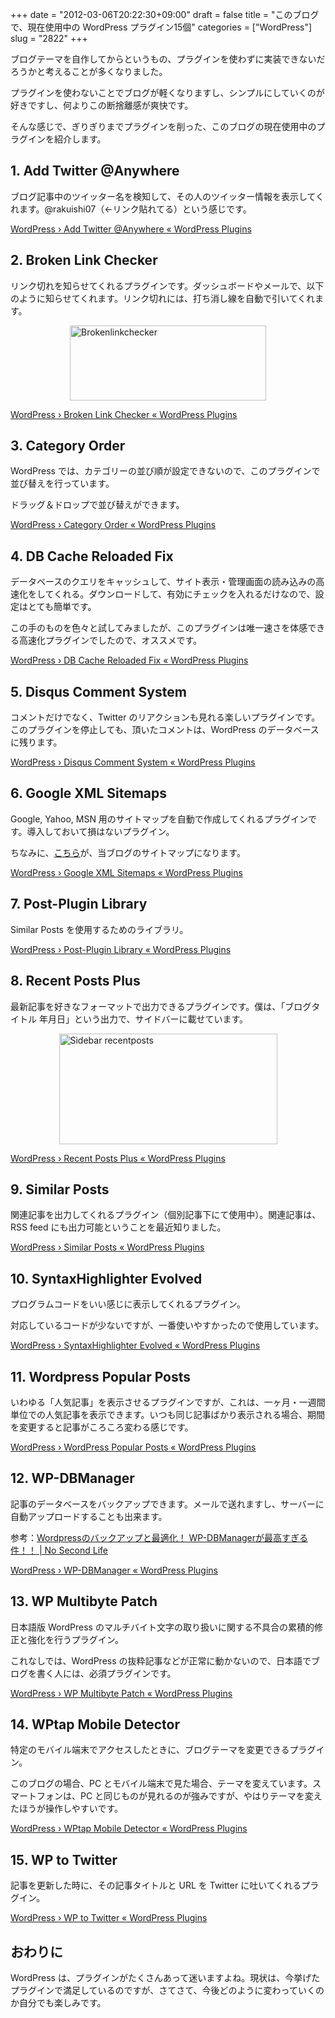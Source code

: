 +++
date = "2012-03-06T20:22:30+09:00"
draft = false
title = "このブログで、現在使用中の WordPress プラグイン15個"
categories = ["WordPress"]
slug = "2822"
+++

ブログテーマを自作してからというもの、プラグインを使わずに実装できないだろうかと考えることが多くなりました。

プラグインを使わないことでブログが軽くなりますし、シンプルにしていくのが好きですし、何よりこの断捨離感が爽快です。

そんな感じで、ぎりぎりまでプラグインを削った、このブログの現在使用中のプラグインを紹介します。

<h2>1. Add Twitter @Anywhere</h2>

ブログ記事中のツイッター名を検知して、その人のツイッター情報を表示してくれます。@rakuishi07（←リンク貼れてる）という感じです。

<a href="http://wordpress.org/extend/plugins/add-twitter-anywhere/" target="_blank">WordPress › Add Twitter @Anywhere « WordPress Plugins</a>

<h2>2. Broken Link Checker</h2>

リンク切れを知らせてくれるプラグインです。ダッシュボードやメールで、以下のように知らせてくれます。リンク切れには、打ち消し線を自動で引いてくれます。

<img style="display:block; margin-left:auto; margin-right:auto;" src="/images/2012/03/brokenlinkchecker.png" alt="Brokenlinkchecker" title="brokenlinkchecker.png" border="0" width="314" height="120" />

<a href="http://wordpress.org/extend/plugins/broken-link-checker/" target="_blank">WordPress › Broken Link Checker « WordPress Plugins</a>

<h2>3. Category Order</h2>

WordPress では、カテゴリーの並び順が設定できないので、このプラグインで並び替えを行っています。

ドラッグ＆ドロップで並び替えができます。

<a href="http://wordpress.org/extend/plugins/order-categories/" target="_blank">WordPress › Category Order « WordPress Plugins</a>

<h2>4. DB Cache Reloaded Fix</h2>

データベースのクエリをキャッシュして、サイト表示・管理画面の読み込みの高速化をしてくれる。ダウンロードして、有効にチェックを入れるだけなので、設定はとても簡単です。

この手のものを色々と試してみましたが、このプラグインは唯一速さを体感できる高速化プラグインでしたので、オススメです。

<a href="http://wordpress.org/extend/plugins/db-cache-reloaded-fix/" target="_blank">WordPress › DB Cache Reloaded Fix « WordPress Plugins</a>

<h2>5. Disqus Comment System</h2>

コメントだけでなく、Twitter のリアクションも見れる楽しいプラグインです。このプラグインを停止しても、頂いたコメントは、WordPress のデータベースに残ります。

<a href="http://wordpress.org/extend/plugins/disqus-comment-system/" target="_blank">WordPress › Disqus Comment System « WordPress Plugins</a>

<h2>6. Google XML Sitemaps</h2>

Google, Yahoo, MSN 用のサイトマップを自動で作成してくれるプラグインです。導入しておいて損はないプラグイン。

ちなみに、<a href="http://rakuishi.com/sitemap.xml" target="_blank">こちら</a>が、当ブログのサイトマップになります。

<a href="http://wordpress.org/extend/plugins/google-sitemap-generator/installation/" target="_blank">WordPress › Google XML Sitemaps « WordPress Plugins</a>

<h2>7. Post-Plugin Library</h2>

Similar Posts を使用するためのライブラリ。

<a href="http://wordpress.org/extend/plugins/post-plugin-library/" target="_blank">WordPress › Post-Plugin Library « WordPress Plugins</a>

<h2>8. Recent Posts Plus</h2>

最新記事を好きなフォーマットで出力できるプラグインです。僕は、「ブログタイトル 年月日」という出力で、サイドバーに載せています。

<img style="display:block; margin-left:auto; margin-right:auto;" src="/images/2012/03/sidebar_recentposts.png" alt="Sidebar recentposts" title="sidebar_recentposts.png" border="0" width="349" height="177" />

<a href="http://wordpress.org/extend/plugins/recent-posts-plus/" target="_blank">WordPress › Recent Posts Plus « WordPress Plugins</a>

<h2>9. Similar Posts</h2>

関連記事を出力してくれるプラグイン（個別記事下にて使用中）。関連記事は、RSS feed にも出力可能ということを最近知りました。

<a href="http://wordpress.org/extend/plugins/similar-posts/" target="_blank">WordPress › Similar Posts « WordPress Plugins</a>

<h2>10. SyntaxHighlighter Evolved</h2>

プログラムコードをいい感じに表示してくれるプラグイン。

対応しているコードが少ないですが、一番使いやすかったので使用しています。

<a href="http://wordpress.org/extend/plugins/syntaxhighlighter/" target="_blank">WordPress › SyntaxHighlighter Evolved « WordPress Plugins</a>

<h2>11. Wordpress Popular Posts</h2>

いわゆる「人気記事」を表示させるプラグインですが、これは、一ヶ月・一週間単位での人気記事を表示できます。いつも同じ記事ばかり表示される場合、期間を変更すると記事がころころ変わる感じです。

<a href="http://wordpress.org/extend/plugins/wordpress-popular-posts/" target="_blank">WordPress › WordPress Popular Posts « WordPress Plugins</a>

<h2>12. WP-DBManager</h2>

記事のデータベースをバックアップできます。メールで送れますし、サーバーに自動アップロードすることも出来ます。

参考：<a href="http://www.ttcbn.net/no_second_life/archives/8281" target="_blank">Wordpressのバックアップと最適化！ WP-DBManagerが最高すぎる件！！ | No Second Life</a>

<a href="http://wordpress.org/extend/plugins/wp-dbmanager/" target="_blank">WordPress › WP-DBManager « WordPress Plugins</a>

<h2>13. WP Multibyte Patch</h2>

日本語版 WordPress のマルチバイト文字の取り扱いに関する不具合の累積的修正と強化を行うプラグイン。

これなしでは、WordPress の抜粋記事などが正常に動かないので、日本語でブログを書く人には、必須プラグインです。

<a href="http://wordpress.org/extend/plugins/wp-multibyte-patch/stats/" target="_blank">WordPress › WP Multibyte Patch « WordPress Plugins</a>

<h2>14. WPtap Mobile Detector</h2>

特定のモバイル端末でアクセスしたときに、ブログテーマを変更できるプラグイン。

このブログの場合、PC とモバイル端末で見た場合、テーマを変えています。スマートフォンは、PC と同じものが見れるのが強みですが、やはりテーマを変えたほうが操作しやすいです。

<a href="http://wordpress.org/extend/plugins/wptap-mobile-detector/" target="_blank">WordPress › WPtap Mobile Detector « WordPress Plugins</a>

<h2>15. WP to Twitter</h2>

記事を更新した時に、その記事タイトルと URL を Twitter に吐いてくれるプラグイン。

<a href="http://wordpress.org/extend/plugins/wp-to-twitter/" target="_blank">WordPress › WP to Twitter « WordPress Plugins</a>

<h2>おわりに</h2>

WordPress は、プラグインがたくさんあって迷いますよね。現状は、今挙げたプラグインで満足しているのですが、さてさて、今後どのように変わっていくのか自分でも楽しみです。
